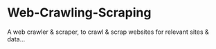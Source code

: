 # Web-Crawling-Scraping
A web crawler & scraper, to crawl & scrap websites for relevant sites & data...

